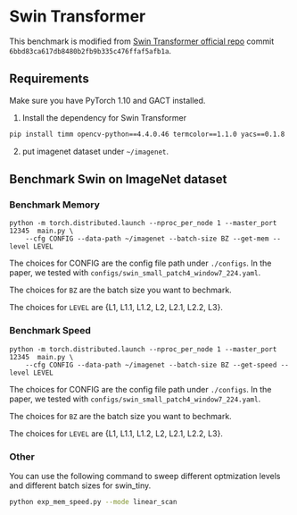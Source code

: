 # Swin Transformer
This benchmark is modified from [Swin Transformer official repo](https://github.com/microsoft/Swin-Transformer) commit `6bbd83ca617db8480b2fb9b335c476ffaf5afb1a`. 

## Requirements
Make sure you have PyTorch 1.10 and GACT installed.

1. Install the dependency for Swin Transformer
```bash
pip install timm opencv-python==4.4.0.46 termcolor==1.1.0 yacs==0.1.8
```
2. put imagenet dataset under `~/imagenet`.

## Benchmark Swin on ImageNet dataset
### Benchmark Memory
```
python -m torch.distributed.launch --nproc_per_node 1 --master_port 12345  main.py \
	--cfg CONFIG --data-path ~/imagenet --batch-size BZ --get-mem --level LEVEL
```
The choices for CONFIG are the config file path under `./configs`. In the paper, we tested with `configs/swin_small_patch4_window7_224.yaml`.

The choices for `BZ` are the batch size you want to bechmark.

The choices for `LEVEL` are {L1, L1.1, L1.2, L2, L2.1, L2.2, L3}.

### Benchmark Speed
```
python -m torch.distributed.launch --nproc_per_node 1 --master_port 12345  main.py \
	--cfg CONFIG --data-path ~/imagenet --batch-size BZ --get-speed --level LEVEL
```
The choices for CONFIG are the config file path under `./configs`. In the paper, we tested with `configs/swin_small_patch4_window7_224.yaml`.

The choices for `BZ` are the batch size you want to bechmark.

The choices for `LEVEL` are {L1, L1.1, L1.2, L2, L2.1, L2.2, L3}.

### Other
You can use the following command to sweep different optmization levels and different batch sizes for swin_tiny.
```bash
python exp_mem_speed.py --mode linear_scan 
```